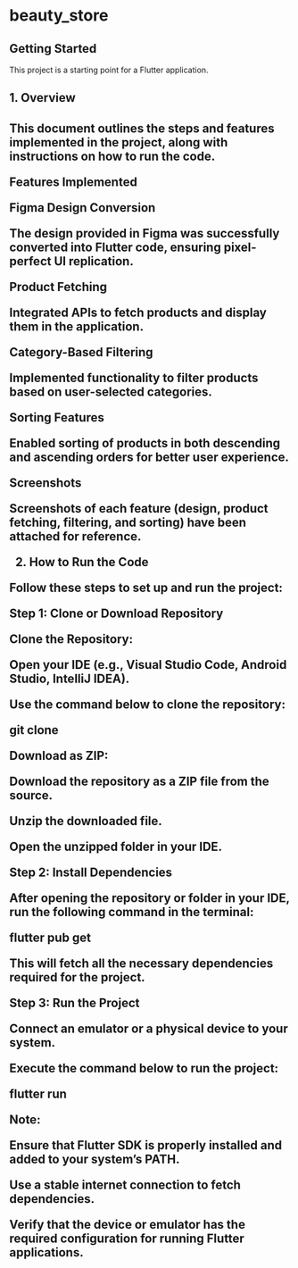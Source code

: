 # beauty_store


## Getting Started

This project is a starting point for a Flutter application.

<h2>1. Overview<h2>

This document outlines the steps and features implemented in the project, along with instructions on how to run the code.

Features Implemented

Figma Design Conversion

The design provided in Figma was successfully converted into Flutter code, ensuring pixel-perfect UI replication.

Product Fetching

Integrated APIs to fetch products and display them in the application.

Category-Based Filtering

Implemented functionality to filter products based on user-selected categories.

Sorting Features

Enabled sorting of products in both descending and ascending orders for better user experience.

Screenshots

Screenshots of each feature (design, product fetching, filtering, and sorting) have been attached for reference.


2. How to Run the Code

Follow these steps to set up and run the project:

Step 1: Clone or Download Repository

Clone the Repository:

Open your IDE (e.g., Visual Studio Code, Android Studio, IntelliJ IDEA).

Use the command below to clone the repository:

git clone <repository-url>

Download as ZIP:

Download the repository as a ZIP file from the source.

Unzip the downloaded file.

Open the unzipped folder in your IDE.

Step 2: Install Dependencies

After opening the repository or folder in your IDE, run the following command in the terminal:

flutter pub get

This will fetch all the necessary dependencies required for the project.

Step 3: Run the Project

Connect an emulator or a physical device to your system.

Execute the command below to run the project:

flutter run

Note:

Ensure that Flutter SDK is properly installed and added to your system’s PATH.

Use a stable internet connection to fetch dependencies.

Verify that the device or emulator has the required configuration for running Flutter applications.
